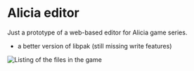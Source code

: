 # Alicia editor
Just a prototype of a web-based editor for Alicia game series.
+ a better version of libpak (still missing write features)


![Listing of the files in the game](https://github.com/user-attachments/assets/a15956fb-a053-4d1d-8d49-8a8e4178c032)
